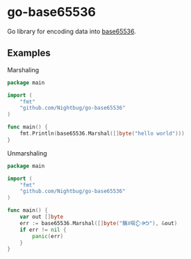 # go-base65536

Go library for encoding data into [base65536](https://github.com/ferno/base65536).

## Examples

Marshaling

```go
package main

import (
	"fmt"
	"github.com/Nightbug/go-base65536"
)

func main() {
	fmt.Println(base65536.Marshal([]byte("hello world")))
}
```

Unmarshaling

```go
package main

import (
	"fmt"
	"github.com/Nightbug/go-base65536"
)

func main() {
	var out []byte
	err := base65536.Marshal([]byte("驨ꍬ啯𒁷ꍲᕤ"), &out)
	if err != nil {
		panic(err)
	}
}
```
